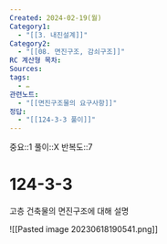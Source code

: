 ```yaml
---
Created: 2024-02-19(월)
Category1:
  - "[[3. 내진설계]]"
Category2:
  - "[[08. 면진구조, 감쇠구조]]"
RC 계산형 목차: 
Sources: 
tags:
  - ✏️
관련노트:
  - "[[면진구조물의 요구사항]]"
정답:
  - "[[124-3-3 풀이]]"
---
```

중요::1
풀이::X
반복도::7
#  124-3-3


고층 건축물의 면진구조에 대해 설명

![[Pasted image 20230618190541.png]]